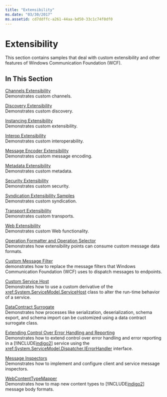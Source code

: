 ```yaml
---
title: "Extensibility"
ms.date: "03/30/2017"
ms.assetid: cd7ddffc-a261-44aa-bd50-33c1c74f0df0
---
```

# Extensibility
This section contains samples that deal with custom extensibility and other features of Windows Communication Foundation (WCF).  
  
## In This Section  
 [Channels Extensibility](../../../../docs/framework/wcf/samples/channels-extensibility.md)  
 Demonstrates custom channels.  
  
 [Discovery Extensibility](../../../../docs/framework/wcf/samples/discovery-extensibility.md)  
 Demonstrates custom discovery.  
  
 [Instancing Extensibility](../../../../docs/framework/wcf/samples/instancing-extensibility.md)  
 Demonstrates custom extensibility.  
  
 [Interop Extensibility](../../../../docs/framework/wcf/samples/interop-extensibility.md)  
 Demonstrates custom interoperability.  
  
 [Message Encoder Extensibility](../../../../docs/framework/wcf/samples/message-encoder-extensibility.md)  
 Demonstrates custom message encoding.  
  
 [Metadata Extensibility](../../../../docs/framework/wcf/samples/metadata-extensibility.md)  
 Demonstrates custom metadata.  
  
 [Security Extensibility](../../../../docs/framework/wcf/samples/security-extensibility.md)  
 Demonstrates custom security.  
  
 [Syndication Extensibility Samples](../../../../docs/framework/wcf/samples/syndication-extensibility-samples.md)  
 Demonstrates custom syndication.  
  
 [Transport Extensibility](../../../../docs/framework/wcf/samples/transport-extensibility.md)  
 Demonstrates custom transports.  
  
 [Web Extensibility](../../../../docs/framework/wcf/samples/web-extensibility.md)  
 Demonstrates custom Web functionality.  
  
 [Operation Formatter and Operation Selector](../../../../docs/framework/wcf/samples/operation-formatter-and-operation-selector.md)  
 Demonstrates how extensibility points can consume custom message data formats.  
  
 [Custom Message Filter](../../../../docs/framework/wcf/samples/custom-message-filter.md)  
 demonstrates how to replace the message filters that Windows Communication Foundation (WCF) uses to dispatch messages to endpoints.  
  
 [Custom Service Host](../../../../docs/framework/wcf/samples/custom-service-host.md)  
 Demonstrates how to use a custom derivative of the <xref:System.ServiceModel.ServiceHost> class to alter the run-time behavior of a service.  
  
 [DataContract Surrogate](../../../../docs/framework/wcf/samples/datacontract-surrogate.md)  
 Demonstrates how processes like serialization, deserialization, schema export, and schema import can be customized using a data contract surrogate class.  
  
 [Extending Control Over Error Handling and Reporting](../../../../docs/framework/wcf/samples/extending-control-over-error-handling-and-reporting.md)  
 Demonstrates how to extend control over error handling and error reporting in a [!INCLUDE[indigo2](../../../../includes/indigo2-md.md)] service using the <xref:System.ServiceModel.Dispatcher.IErrorHandler> interface.  
  
 [Message Inspectors](../../../../docs/framework/wcf/samples/message-inspectors.md)  
 Demonstrates how to implement and configure client and service message inspectors.  
  
 [WebContentTypeMapper](../../../../docs/framework/wcf/samples/webcontenttypemapper-sample.md)  
 Demonstrates how to map new content types to [!INCLUDE[indigo2](../../../../includes/indigo2-md.md)] message body formats.
